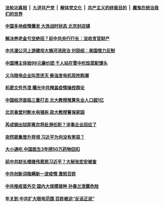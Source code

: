 

####  [法轮功真相](../../../../basic/blob/master/README.md?t=12210902) &nbsp;|&nbsp; [九评共产党](../../../../9ping.md/blob/master/README.md?t=12210902) &nbsp;|&nbsp; [解体党文化](../../../../jtdwh.md/blob/master/README.md?t=12210902)  &nbsp;|&nbsp; [共产主义的终极目的](../../../../gczydzjmd.md/blob/master/README.md?t=12210902) &nbsp;|&nbsp; [魔鬼在统治我们的世界](../../../../mgztzwmdsj.md/blob/master/README.md?t=12210902) 

#### [中国多地疫情爆发 大连战时状态 北京封店铺](../pages/soh5/455641.md?t=12210902) 
#### [解决养老金亏空绝招？前中共央行行长：没收贪官财产](../pages/soh5/455629.md?t=12210902) 
#### [中共湄公河上游建坝大搞河流政治 刘锐绍：美国借力反制](../pages/soh5/455542.md?t=12210902) 
#### [中国博主体验99元廉价团 千人站在雪中吃烩菜配馒头](../pages/soh5/455530.md?t=12210902) 
#### [义乌限电企业叫苦连天 柴油发电机现抢购潮](../pages/soh5/455488.md?t=12210902) 
#### [机密文件外泄 曝光中共掩盖疫情操控舆论](../pages/soh5/455482.md?t=12210902) 
#### [中国经济面临三重打击 北大教授推算失业人口超1亿 ](../pages/soh5/455410.md?t=12210902) 
#### [北京香堂村断水电强拆 政大教授誓保家园](../pages/soh5/455434.md?t=12210902) 
#### [芮成钢出狱即离京将赴港任职？涉事企业回应了](../pages/soh5/455431.md?t=12210902) 
#### [突然密集晋升将领 习近平为何没有笑容？](../pages/soh5/455416.md?t=12210902) 
#### [大小通吃 中国医生3年捞50万药物回扣](../pages/soh5/455398.md?t=12210902) 
#### [前中共财长楼继伟惹怒习近平？大秘张宏安被查 ](../pages/soh5/455392.md?t=12210902) 
#### [中共创新词隐瞒新一波疫情 激怒百姓](../pages/soh5/455377.md?t=12210902) 
#### [中共推疫苗外交 国内大规模接种 孙春兰泄露危险](../pages/soh5/455374.md?t=12210902) 
#### [年关到 中共扩大限电范围 百姓被迫“反话正说”](../pages/soh5/455347.md?t=12210902) 

